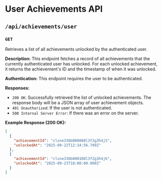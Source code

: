 # User Achievements API

## `/api/achievements/user`

### `GET`

Retrieves a list of all achievements unlocked by the authenticated user.

**Description:**
This endpoint fetches a record of all achievements that the currently authenticated user has unlocked. For each unlocked achievement, it returns the achievement's ID and the timestamp of when it was unlocked.

**Authentication:**
This endpoint requires the user to be authenticated.

**Responses:**

-   `200 OK`: Successfully retrieved the list of unlocked achievements. The response body will be a JSON array of user achievement objects.
-   `401 Unauthorized`: If the user is not authenticated.
-   `500 Internal Server Error`: If there was an error on the server.

**Example Response (200 OK):**
```json
[
  {
    "achievementId": "clxne336b000008l3f2g3h4j5",
    "unlockedAt": "2025-09-22T12:34:56.789Z"
  },
  {
    "achievementId": "clxne336b000108l3f2g3h4j6",
    "unlockedAt": "2025-09-23T18:00:00.000Z"
  }
]
```
